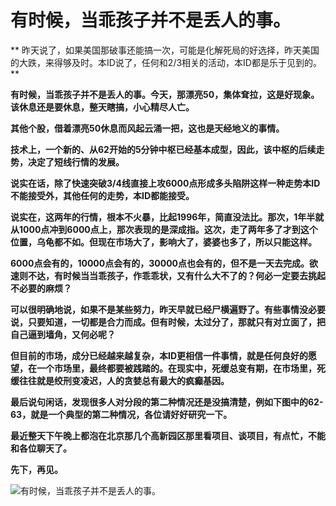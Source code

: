有时候，当乖孩子并不是丢人的事。
====



** 昨天说了，如果美国那破事还能搞一次，可能是化解死局的好选择，昨天美国的大跌，来得够及时。本ID说了，任何和2/3相关的活动，本ID都是乐于见到的。**

**有时候，当乖孩子并不是丢人的事。今天，那漂亮50，集体耷拉，这是好现象。该休息还是要休息，整天瞎搞，小心精尽人亡。**

**其他个股，借着漂亮50休息而风起云涌一把，这也是天经地义的事情。**

**技术上，一个新的、从62开始的5分钟中枢已经基本成型，因此，该中枢的后续走势，决定了短线行情的发展。**

**说实在话，除了快速突破3/4线直接上攻6000点形成多头陷阱这样一种走势本ID不能接受外，其他任何的走势，本ID都能接受。**

**说实在，这两年的行情，根本不火暴，比起1996年，简直没法比。那次，1年半就从1000点冲到6000点上，那次表现的是深成指。这次，走了两年多了才到这个位置，乌龟都不如。但现在市场大了，影响大了，婆婆也多了，所以只能这样。**

**6000点会有的，10000点会有的，30000点也会有的，但不是一天去完成。欲速则不达，有时候当当乖孩子，作乖乖状，又有什么大不了的？何必一定要去挑起不必要的麻烦？**

**可以很明确地说，如果不是某些努力，昨天早就已经尸横遍野了。有些事情没必要说，只要知道，一切都是合力而成。但有时候，太过分了，那就只有对立面了，把自己逼到墙角，又何必呢？**

**但目前的市场，成分已经越来越复杂，本ID更相信一件事情，就是任何良好的愿望，在一个市场里，最终都要被践踏的。在现实中，死缓总变有期，在市场里，死缓往往就是绞刑变凌迟，人的贪婪总有最大的疯癫基因。**

**最后说句闲话，发现很多人对分段的第二种情况还是没搞清楚，例如下图中的62-63，就是一个典型的第二种情况，各位请好好研究一下。**

**最近整天下午晚上都泡在北京那几个高新园区那里看项目、谈项目，有点忙，不能和各位聊天了。**

**先下，再见。**

![有时候，当乖孩子并不是丢人的事。](http://simg.sinajs.cn/blog7style/images/common/sg_trans.gif)
